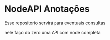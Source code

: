 # NodeAPI Anotações

Esse repositorio servirá para eventuais consultas

nele faço do zero uma API com node completa